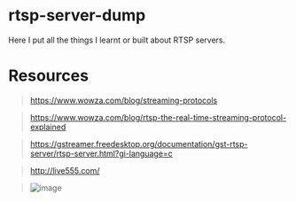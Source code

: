 # rtsp-server-dump

Here I put all the things I learnt or built about RTSP servers.


# Resources

> https://www.wowza.com/blog/streaming-protocols

> https://www.wowza.com/blog/rtsp-the-real-time-streaming-protocol-explained

> https://gstreamer.freedesktop.org/documentation/gst-rtsp-server/rtsp-server.html?gi-language=c

> http://live555.com/

> ![image](https://user-images.githubusercontent.com/38424838/184504861-4932db92-ebce-40c1-94ab-b37326bb0c59.png)
